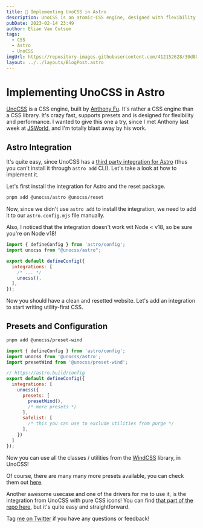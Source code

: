 ```yaml
---
title: 💄 Implementing UnoCSS in Astro
description: UnoCSS is an atomic-CSS engine, designed with flexibility and performance in mind, I wanted to give it a try. Let's take a look at implementing it in Astro and see how it works.
pubDate: 2023-02-14 23:49
author: Elian Van Cutsem
tags: 
  - CSS
  - Astro
  - UnoCSS
imgUrl: https://repository-images.githubusercontent.com/412152628/30d80147-4535-4ff1-9837-b9015eecbb07
layout: ../../layouts/BlogPost.astro
---
```


# Implementing UnoCSS in Astro

[UnoCSS](<https://github.com/unocss/unocss>) is a CSS engine, built by [Anthony Fu](<https://www.antfu.me>). It's rather a CSS engine than a CSS library. It's crazy fast, supports presets and is designed for flexibility and performance. I wanted to give this one a try, since I met Anthony last week at [JSWorld](<https://www.jsworldconference.com>), and I'm totally blast away by his work.

## Astro Integration

It's quite easy, since UnoCSS has a [third party integration for Astro](<https://github.com/unocss/unocss/tree/main/packages/astro>) (thus you can't install it through `astro add` CLI). Let's take a look at how to implement it.

Let's first install the integration for Astro and the reset package.

```bash
pnpm add @unocss/astro @unocss/reset
```

Now, since we didn't use `astro add` to install the integration, we need to add it to our `astro.config.mjs` file manually.

Also, I noticed that the integration doesn't work wit Node < v18, so be sure you're on Node v18!

```js
import { defineConfig } from 'astro/config';
import unocss from "@unocss/astro";

export default defineConfig({
  integrations: [
    /* ... */
    unocss(),
  ],
});
```

Now you should have a clean and resetted website. Let's add an integration to start writing utility-first CSS.

## Presets and Configuration

```bash
pnpm add @unocss/preset-wind
```

```js
import { defineConfig } from 'astro/config';
import unocss from '@unocss/astro';
import presetWind from '@unocss/preset-wind';

// https://astro.build/config
export default defineConfig({
  integrations: [
    unocss({
      presets: [
        presetWind(),
        /* more presets */
      ],
      safelist: [
        /* this you can use to exclude utilities from purge */
      ],
    })
  ]
});
```

Now you can use all the classes / utilities from the [WindCSS](https://windicss.org) library, in UnoCSS!

Of course, there are many many more presets available, you can check them out [here](<https://github.com/unocss/unocss#presets>).

Another awesome usecase and one of the drivers for me to use it, is the integration from UnoCSS with pure CSS icons! You can find [that part of the repo here](<https://github.com/unocss/unocss/tree/main/packages/preset-icons/>), but it's quite easy and straightforward.

Tag [me on Twitter](<https://www.twitter.com/eliancodes>) if you have any questions or feedback!
